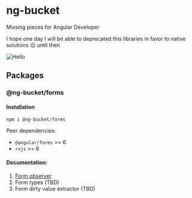 # ng-bucket
Missing pieces for Angular Developer

I hope one day I will be able to deprecated this libraries in favor to native solutions :wink: until then

![Hello](https://render.bitstrips.com/v2/cpanel/fb695398-7ef1-4461-987b-73d3a97805fd-bdc2f301-a578-49ad-a6e1-f1fe69b63df9-v1.png?transparent=1&palette=1)

## Packages
### @ng-bucket/forms
#### Installation
`npm i @ng-bucket/forms`

Peer dependencies:
 * `@angular/forms` >= 6
 * `rxjs` >= 6

#### Documentation:
1. [Form observer](./docs/form-observer.md)
2. Form types (TBD)
3. Form dirty value extractor (TBD)
